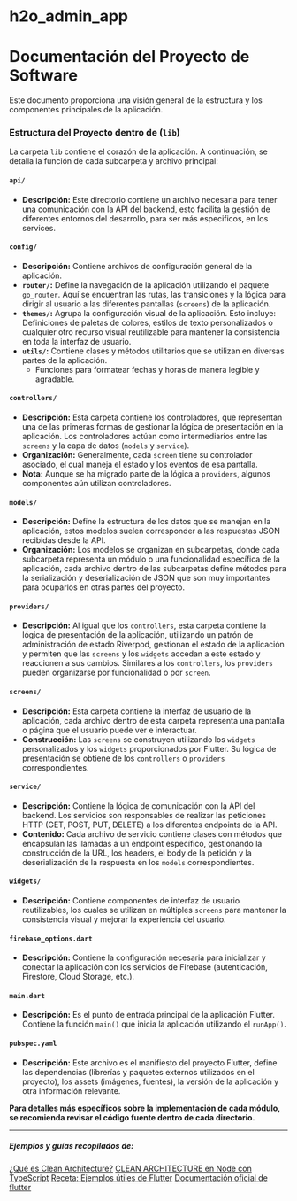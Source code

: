 # h2o_admin_app

# Documentación del Proyecto de Software
Este documento proporciona una visión general de la estructura y los componentes principales de la aplicación.

### Estructura del Proyecto dentro de (`lib`)
La carpeta `lib` contiene el corazón de la aplicación. 
A continuación, se detalla la función de cada subcarpeta y archivo principal:

#### `api/`
* **Descripción:** Este directorio contiene un archivo necesaria para tener una comunicación con la API del backend, esto facilita la gestión de diferentes entornos del desarrollo, para ser más especificos, en los services.

#### `config/`

* **Descripción:** Contiene archivos de configuración general de la aplicación.
* **`router/`:** Define la navegación de la aplicación utilizando el paquete `go_router`. Aquí se encuentran las rutas, las transiciones y la lógica para dirigir al usuario a las diferentes pantallas (`screens`) de la aplicación.
* **`themes/`:** Agrupa la configuración visual de la aplicación. Esto incluye:
Definiciones de paletas de colores, estilos de texto personalizados o cualquier otro recurso visual reutilizable para mantener la consistencia en toda la interfaz de usuario.
* **`utils/`:** Contiene clases y métodos utilitarios que se utilizan en diversas partes de la aplicación. 
    * Funciones para formatear fechas y horas de manera legible y agradable.


#### `controllers/`

* **Descripción:** Esta carpeta contiene los controladores, que representan una de las primeras formas de gestionar la lógica de presentación en la aplicación. Los controladores actúan como intermediarios entre las `screens` y la capa de datos (`models` y `service`).
* **Organización:** Generalmente, cada `screen` tiene su controlador asociado, el cual maneja el estado y los eventos de esa pantalla.
* **Nota:** Aunque se ha migrado parte de la lógica a `providers`, algunos componentes aún utilizan controladores.

#### `models/`

* **Descripción:** Define la estructura de los datos que se manejan en la aplicación, estos modelos suelen corresponder a las respuestas JSON recibidas desde la API.
* **Organización:** Los modelos se organizan en subcarpetas, donde cada subcarpeta representa un módulo o una funcionalidad específica de la aplicación, cada archivo dentro de las subcarpetas define métodos para la serialización y deserialización de JSON que son muy importantes para ocuparlos en otras partes del proyecto.

#### `providers/`

* **Descripción:** Al igual que los `controllers`, esta carpeta contiene la lógica de presentación de la aplicación, utilizando un patrón de administración de estado Riverpod, gestionan el estado de la aplicación y permiten que las `screens` y los `widgets` accedan a este estado y reaccionen a sus cambios. 
Similares a los `controllers`, los `providers` pueden organizarse por funcionalidad o por `screen`.

#### `screens/`

* **Descripción:** Esta carpeta contiene la interfaz de usuario de la aplicación, cada archivo dentro de esta carpeta representa una pantalla o página que el usuario puede ver e interactuar.
* **Construcción:** Las `screens` se construyen utilizando los `widgets` personalizados y los `widgets` proporcionados por Flutter. Su lógica de presentación se obtiene  de los `controllers` o `providers` correspondientes.

#### `service/`

* **Descripción:** Contiene la lógica de comunicación con la API del backend. Los servicios son responsables de realizar las peticiones HTTP (GET, POST, PUT, DELETE) a los diferentes endpoints de la API.
* **Contenido:** Cada archivo de servicio contiene clases con métodos que encapsulan las llamadas a un endpoint específico, gestionando la construcción de la URL, los headers, el body de la petición y la deserialización de la respuesta en los `models` correspondientes.

#### `widgets/`

* **Descripción:** Contiene componentes de interfaz de usuario reutilizables, los cuales se utilizan en múltiples `screens` para mantener la consistencia visual y mejorar la experiencia del usuario.


#### `firebase_options.dart`

* **Descripción:** Contiene la configuración necesaria para inicializar y conectar la aplicación con los servicios de Firebase (autenticación, Firestore, Cloud Storage, etc.).

#### `main.dart`

* **Descripción:** Es el punto de entrada principal de la aplicación Flutter. Contiene la función `main()` que inicia la aplicación utilizando el `runApp()`.

#### `pubspec.yaml`

* **Descripción:** Este archivo es el manifiesto del proyecto Flutter, define las dependencias (librerías y paquetes externos utilizados en el proyecto), los assets (imágenes, fuentes), la versión de la aplicación y otra información relevante.



**Para detalles más específicos sobre la implementación de cada módulo, se recomienda revisar el código fuente dentro de cada directorio.**

--------------------------

##### Ejemplos y guías recopilados de:
[¿Qué es Clean Architecture?](https://www.youtube.com/watch?v=EI4nOsec2Ao)
[CLEAN ARCHITECTURE en Node con TypeScript](https://www.youtube.com/watch?v=497L4-LhvdM)
[Receta: Ejemplos útiles de Flutter](https://docs.flutter.dev/cookbook)
[Documentación oficial de flutter](https://docs.flutter.dev/) 


